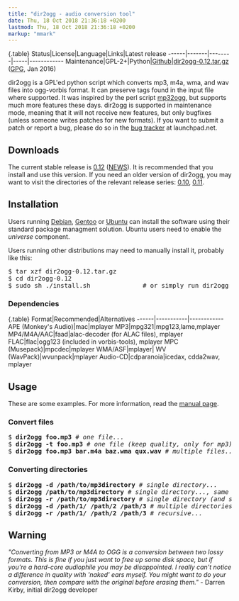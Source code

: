```yaml
---
title: "dir2ogg - audio conversion tool"
date: Thu, 18 Oct 2018 21:36:18 +0200
lastmod: Thu, 18 Oct 2018 21:36:18 +0200
markup: "mmark"
---
```




{.table}
Status|License|Language|Links|Latest release
------|-------|--------|-----|------------
Maintenance|GPL-2+|Python|[Github](https://www.github.com/julian-klode/dir2ogg)|[dir2ogg-0.12.tar.gz](0.12/dir2ogg-0.12.tar.gz) ([GPG](0.12/dir2ogg-0.12.tar.gz.asc), Jan 2016)


dir2ogg is a GPL'ed python script which converts mp3, m4a, wma, and wav files
into ogg-vorbis format. It can preserve tags found in the input file where
supported.  It was inspired by the perl script [mp32ogg](http://faceprint.com/code/),
but supports much more features these days. dir2ogg is supported in maintenance
mode, meaning that it will not receive new features, but only bugfixes
(unless someone writes patches for new formats). If you want to submit a patch
or report a bug, please do so in the [bug tracker](https://bugs.launchpad.net/dir2ogg/)
at launchpad.net.

## Downloads
The current stable release is [0.12](0.12/dir2ogg-0.12.tar.gz) ([NEWS](NEWS)). It is recommended
that you install and use this version.
If you need an older version of dir2ogg, you may want to visit the directories
of the relevant release series: [0.10](0.10), [0.11](0.11).

## Installation
Users running [Debian](http://packages.debian.org/dir2ogg),
[Gentoo](http://packages.gentoo.org/package/media-sound/dir2ogg) or
[Ubuntu](http://packages.ubuntu.com/dir2ogg) can install the
software using their standard package managment solution.
Ubuntu users need to enable the *universe* component.

Users running other distributions may need to manually install it, probably
like this:

<pre>
$ tar xzf dir2ogg-0.12.tar.gz
$ cd dir2ogg-0.12
$ sudo sh ./install.sh              # or simply run dir2ogg via ./dir2ogg
</pre>

### Dependencies

{.table}
Format|Recommended|Alternatives
------|-----------|------------
APE (Monkey's Audio)|mac|mplayer
MP3|mpg321|mpg123,lame,mplayer
MP4/M4A/AAC|faad|alac-decoder (for ALAC files), mplayer
FLAC|flac|ogg123 (included in vorbis-tools), mplayer
MPC (Musepack)|mpcdec|mplayer
WMA/ASF|mplayer|
WV (WavPack)|wvunpack|mplayer
Audio-CD|cdparanoia|icedax, cdda2wav, mplayer

## Usage
These are some examples. For more information, read the [manual page](usage).

### Convert files

<pre>$ <b>dir2ogg foo.mp3</b> # <em>one file...</em>
$ <b>dir2ogg -t foo.mp3</b> # <em>one file (keep quality, only for mp3)...</em>
$ <b>dir2ogg foo.mp3 bar.m4a baz.wma qux.wav</b> # <em>multiple files...</em>
</pre>

### Converting directories

<pre>$ <b>dir2ogg -d /path/to/mp3directory</b> # <em>single directory...</em>
$ <b>dir2ogg /path/to/mp3directory</b> # <em>single directory..., same as previous one.</em>
$ <b>dir2ogg -r /path/to/mp3directory</b> # <em>single directory (and subdirs)...</em>
$ <b>dir2ogg -d /path/1/ /path/2 /path/3</b> # <em>multiple directories...</em>
$ <b>dir2ogg -r /path/1/ /path/2 /path/3</b> # <em>recursive...</em></pre>

## Warning
_"Converting from MP3 or M4A to OGG is a conversion between two lossy formats.
This is fine if you just want to free up some disk space, but if you're a
hard-core audiophile you may be disappointed. I really can't notice a difference
in quality with 'naked' ears myself. You might want to do your conversion, then
compare with the original before erasing them."_ - Darren Kirby, initial
dir2ogg developer

